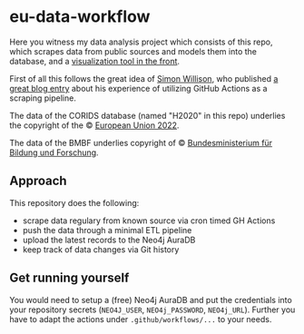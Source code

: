 # eu-data-workflow

Here you witness my data analysis project which consists of this repo, which scrapes data from public sources and models them into the database, and a [visualization tool in the front](https://github.com/derrabauke/eu-data-frontend).

First of all this follows the great idea of [Simon Willison](https://github.com/simonw), who published [a great blog entry](https://simonwillison.net/2020/Oct/9/git-scraping/) about his experience of utilizing GitHub Actions as a scraping pipeline.

The data of the CORIDS database (named "H2020" in this repo) underlies the copyright of the © [European Union 2022](https://cordis.europa.eu/about/legal/en#copyright).

The data of the BMBF underlies copyright of © [Bundesministerium für Bildung und Forschung](https://www.bmbf.de/bmbf/de/services/datenschutz/datenschutz_node.html).

## Approach

This repository does the following:

* scrape data regulary from known source via cron timed GH Actions
* push the data through a minimal ETL pipeline
* upload the latest records to the Neo4j AuraDB
* keep track of data changes via Git history

## Get running yourself

You would need to setup a (free) Neo4j AuraDB and put the credentials into your repository secrets (`NEO4J_USER`, `NEO4j_PASSWORD`, `NEO4j_URL`). Further you have to adapt the actions under `.github/workflows/...` to your needs.
